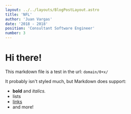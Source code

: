 ```yaml
---
layout: ../../layouts/BlogPostLayout.astro
title: 'NFL'
author: 'Juan Vargas'
date: '2018 - 2018'
position: 'Consultant Software Engineer'
number: 3
---
```


# Hi there!

This markdown file is a test in the url: `domain/0+x/`

It probably isn't styled much, but Markdown does support:

- **bold** and _italics._
- lists
- [links](https://astro.build)
- and more!
